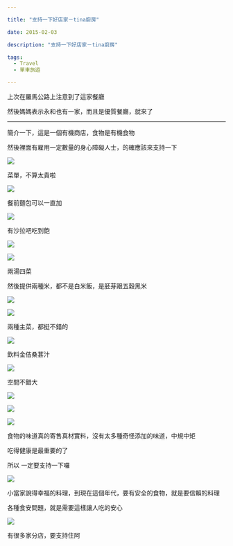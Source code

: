 ```yaml
---

title: "支持一下好店家－tina廚房"

date: 2015-02-03

description: "支持一下好店家－tina廚房"

tags:
  - Travel
  - 單車旅遊

---
```


上次在羅馬公路上注意到了這家餐廳

  

然後媽媽表示永和也有一家，而且是優質餐廳，就來了

  

  

* * *

  

  

簡介一下，這是一個有機商店，食物是有機食物

  

然後裡面有雇用一定數量的身心障礙人士，的確應該來支持一下

  

![](https://jaythecheyi.home.blog/wp-content/uploads/2019/11/30c41-img_2211.jpg)
  

菜單，不算太貴啦

  

![](https://jaythecheyi.home.blog/wp-content/uploads/2019/11/264ec-img_2208.jpg)
  

餐前麵包可以一直加

  

![](https://jaythecheyi.home.blog/wp-content/uploads/2019/11/308b3-img_2209.jpg)
  

有沙拉吧吃到飽

  

![](https://jaythecheyi.home.blog/wp-content/uploads/2019/11/ecc02-img_2218.jpg)
  

![](https://jaythecheyi.home.blog/wp-content/uploads/2019/11/81f78-img_2219.jpg)
  

兩湯四菜

  

然後提供兩種米，都不是白米飯，是胚芽跟五穀黑米

  

![](https://jaythecheyi.home.blog/wp-content/uploads/2019/11/7c1c4-img_2210.jpg)
  

![](https://jaythecheyi.home.blog/wp-content/uploads/2019/11/71a01-img_2212.jpg)
  

兩種主菜，都挺不錯的

  

![](https://jaythecheyi.home.blog/wp-content/uploads/2019/11/a0c8b-img_2220.jpg)
  

飲料金佶桑葚汁

  

![](https://jaythecheyi.home.blog/wp-content/uploads/2019/11/3ea5d-img_2215.jpg)
  

空間不錯大

  

![](https://jaythecheyi.home.blog/wp-content/uploads/2019/11/c8976-img_2216.jpg)
  

![](https://jaythecheyi.home.blog/wp-content/uploads/2019/11/996d5-img_2217.jpg)
  

![](https://jaythecheyi.home.blog/wp-content/uploads/2019/11/f6f08-img_2213.jpg)
  

  

食物的味道真的寄售真材實料，沒有太多種奇怪添加的味道，中規中矩

  

吃得健康是最重要的了

  

  

所以 一定要支持一下囉

  

![](https://jaythecheyi.home.blog/wp-content/uploads/2019/11/6b8b3-img_2214.jpg)
  

小當家說得幸福的料理，到現在這個年代，要有安全的食物，就是要信賴的料理

  

各種食安問題，就是需要這樣讓人吃的安心

  

![](https://jaythecheyi.home.blog/wp-content/uploads/2019/11/a6148-img_2222.jpg)
  

有很多家分店，要支持住阿

  

  

